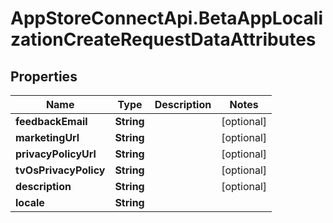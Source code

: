 # AppStoreConnectApi.BetaAppLocalizationCreateRequestDataAttributes

## Properties

Name | Type | Description | Notes
------------ | ------------- | ------------- | -------------
**feedbackEmail** | **String** |  | [optional] 
**marketingUrl** | **String** |  | [optional] 
**privacyPolicyUrl** | **String** |  | [optional] 
**tvOsPrivacyPolicy** | **String** |  | [optional] 
**description** | **String** |  | [optional] 
**locale** | **String** |  | 


